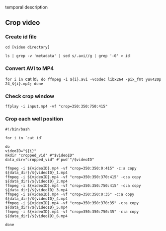 temporal description

## Crop video
### Create id file
`cd [video directory]`

`ls | grep -v 'metadata' | sed s/.avi//g | grep '-0' > id`

### Convert AVI to MP4
`for i in `cat id`; do ffmpeg -i ${i}.avi -vcodec libx264 -pix_fmt yuv420p 24_${i}.mp4; done`

### Check crop window
`ffplay -i input.mp4 -vf "crop=350:350:750:415"`

### Crop each well position
```
#!/bin/bash

for i in `cat id`

do
videoID="${i}"
mkdir "cropped_vid" #"$videoID"
data_dir="cropped_vid" #`pwd`"/$videoID"

ffmpeg -i ${videoID}.mp4 -vf "crop=350:350:0:415" -c:a copy ${data_dir}/${videoID}_1.mp4
ffmpeg -i ${videoID}.mp4 -vf "crop=350:350:370:415" -c:a copy ${data_dir}/${videoID}_2.mp4
ffmpeg -i ${videoID}.mp4 -vf "crop=350:350:750:415" -c:a copy ${data_dir}/${videoID}_3.mp4
ffmpeg -i ${videoID}.mp4 -vf "crop=350:350:0:35" -c:a copy ${data_dir}/${videoID}_4.mp4
ffmpeg -i ${videoID}.mp4 -vf "crop=350:350:370:35" -c:a copy ${data_dir}/${videoID}_5.mp4
ffmpeg -i ${videoID}.mp4 -vf "crop=350:350:750:35" -c:a copy ${data_dir}/${videoID}_6.mp4

done
```
